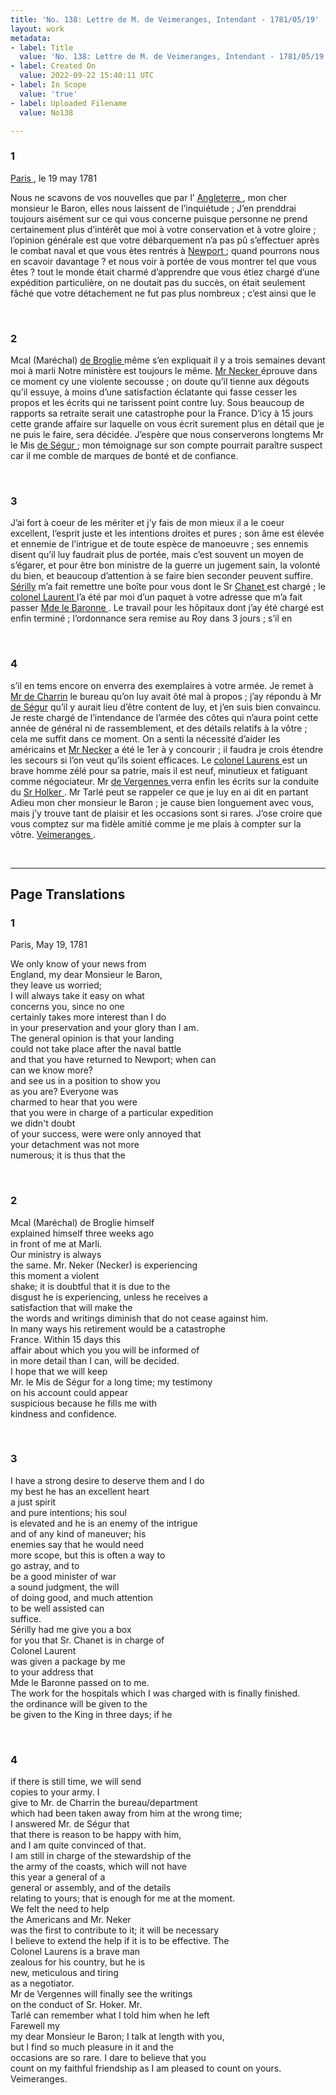 ```yaml
---
title: 'No. 138: Lettre de M. de Veimeranges, Intendant - 1781/05/19'
layout: work
metadata:
- label: Title
  value: 'No. 138: Lettre de M. de Veimeranges, Intendant - 1781/05/19'
- label: Created On
  value: 2022-09-22 15:40:11 UTC
- label: In Scope
  value: 'true'
- label: Uploaded Filename
  value: No138

---
```

<div class="pages">
<div id="page-32573050">
<h3><a name="page-32573050">1</a></h3>
<div class="page-content">
<p><a href="../subjects/32163017" title=" Paris "> Paris </a>, le 19 may 1781</p>
<p>Nous ne scavons de vos nouvelles que par <span class="line-break"> </span>l’ <a href="../subjects/32163029" title=" Angleterre "> Angleterre </a>, mon cher monsieur le Baron, <span class="line-break"> </span>elles nous laissent de l’inquiétude ; <span class="line-break"> </span>J’en prenddrai toujours aisément sur ce qui <span class="line-break"> </span>vous concerne puisque personne ne <span class="line-break"> </span>prend certainement plus d’intérêt que <span class="line-break"> </span>moi à votre conservation et à votre <span class="line-break"> </span>gloire ; l’opinion générale est que <span class="line-break"> </span>votre débarquement n’a pas pû s’effectuer <span class="line-break"> </span>après le combat naval et que vous <span class="line-break"> </span>ètes rentrés à <a href="../subjects/32162914" title=" Newport "> Newport </a> ; quand <span class="line-break"> </span>pourrons nous en scavoir davantage ? <span class="line-break"> </span>et nous voir à portée de vous montrer <span class="line-break"> </span>tel que vous êtes ? tout le monde <span class="line-break"> </span>était charmé d’apprendre que vous <span class="line-break"> </span>étiez chargé d’une expédition <span class="line-break"> </span>particulière, on ne doutait pas du <span class="line-break"> </span>succès, on était seulement fâché que <span class="line-break"> </span>votre détachement ne fut pas plus <span class="line-break"> </span>nombreux ; c’est ainsi que le </p>
</div>
</div>
<br />
<div id="page-32573051">
<h3><a name="page-32573051">2</a></h3>
<div class="page-content">
<p>Mcal (Maréchal) <a href="../subjects/32163030" title=" de Broglie "> de Broglie </a> même s’en <span class="line-break"> </span>expliquait il y a trois semaines <span class="line-break"> </span>devant moi à marli <span class="line-break"> </span>Notre ministère est toujours le <span class="line-break"> </span>même. <a href="../subjects/32163031" title=" Mr Necker "> Mr Necker </a> éprouve dans <span class="line-break"> </span>ce moment cy une violente <span class="line-break"> </span>secousse ; on doute qu’il tienne aux <span class="line-break"> </span>dégouts qu’il essuye, à moins d’une <span class="line-break"> </span>satisfaction éclatante qui fasse <span class="line-break"> </span>cesser les propos et les écrits qui ne <span class="line-break"> </span>tarissent point contre luy. Sous <span class="line-break"> </span>beaucoup de rapports sa retraite <span class="line-break"> </span>serait une catastrophe pour la <span class="line-break"> </span>France. D’icy à 15 jours cette grande <span class="line-break"> </span>affaire sur laquelle on vous écrit <span class="line-break"> </span>surement plus en détail que je ne<span class="line-break"> </span>puis le faire, sera décidée. <span class="line-break"> </span>J’espère que nous conserverons longtems <span class="line-break"> </span>Mr le Mis <a href="../subjects/32163021" title=" de Ségur "> de Ségur </a> ; mon témoignage <span class="line-break"> </span>sur son compte pourrait paraître <span class="line-break"> </span>suspect car il me comble de <span class="line-break"> </span>marques de bonté et de confiance. </p>
</div>
</div>
<br />
<div id="page-32573052">
<h3><a name="page-32573052">3</a></h3>
<div class="page-content">
<p>J’ai fort à coeur de les mériter et j’y <span class="line-break"> </span>fais de mon mieux  il a le coeur <span class="line-break"> </span>excellent, l’esprit juste et les <span class="line-break"> </span>intentions droites et pures ; son âme <span class="line-break"> </span>est élevée et ennemie de l’intrigue <span class="line-break"> </span>et de toute espèce de manoeuvre ; ses <span class="line-break"> </span>ennemis disent qu’il luy faudrait <span class="line-break"> </span>plus de portée, mais c’est souvent <span class="line-break"> </span>un moyen de s’égarer, et pour <span class="line-break"> </span>être bon ministre de la guerre <span class="line-break"> </span>un jugement sain, la volonté <span class="line-break"> </span>du bien, et beaucoup d’attention à <span class="line-break"> </span>se faire bien seconder peuvent <span class="line-break"> </span>suffire. <span class="line-break"> </span><a href="../subjects/32163019" title=" Sérilly"> Sérilly</a> m’a fait remettre une <span class="line-break"> </span>boîte pour vous dont le Sr  <a href="../subjects/32163032" title=" Chanet "> Chanet </a> <span class="line-break"> </span>est chargé ; le <a href="../subjects/32163033" title=" colonel Laurent "> colonel Laurent </a> <span class="line-break"> </span>l’a été par moi d’un paquet <span class="line-break"> </span>à votre adresse que m’a fait <span class="line-break"> </span>passer <a href="../subjects/32163034" title=" Mde le Baronne "> Mde le Baronne </a>. <span class="line-break"> </span>Le travail pour les hôpitaux dont j’ay été <span class="line-break"> </span>chargé est enfin terminé ; l’ordonnance sera <span class="line-break"> </span>remise au Roy dans 3 jours ; s’il en </p>
</div>
</div>
<br />
<div id="page-32573053">
<h3><a name="page-32573053">4</a></h3>
<div class="page-content">
<p>s’il en tems encore on enverra des <span class="line-break"> </span>exemplaires à votre armée. Je <span class="line-break"> </span>remet à <a href="../subjects/32163035" title=" Mr de Charrin"> Mr de Charrin</a> le bureau <span class="line-break"> </span>qu’on luy avait ôté mal à propos ; <span class="line-break"> </span>j’ay répondu à Mr <a href="../subjects/32163021" title=" de Ségur"> de Ségur</a> qu’il y <span class="line-break"> </span>aurait lieu d’être content de luy, <span class="line-break"> </span>et j’en suis bien convaincu. <span class="line-break"> </span>Je reste chargé de l’intendance de <span class="line-break"> </span>l’armée des côtes qui n’aura point <span class="line-break"> </span>cette année de général ni de <span class="line-break"> </span>rassemblement, et des détails <span class="line-break"> </span>relatifs à la vôtre ; cela me <span class="line-break"> </span>suffit dans ce moment. <span class="line-break"> </span>On a senti la nécessité d’aider <span class="line-break"> </span>les américains et <a href="../subjects/32163031" title=" Mr Necker"> Mr Necker</a> a <span class="line-break"> </span>été le 1er à y concourir ; il faudra <span class="line-break"> </span>je crois étendre les secours si l’on veut qu’ils soient efficaces. Le <span class="line-break"> </span><a href="../subjects/32163036" title=" colonel Laurens "> colonel Laurens </a>  est un brave homme <span class="line-break"> </span>zélé pour sa patrie, mais il est <span class="line-break"> </span>neuf, minutieux et fatiguant <span class="line-break"> </span>comme négociateur. <span class="line-break"> </span>Mr <a href="../subjects/32163037" title=" de Vergennes "> de Vergennes </a> verra enfin les écrits <span class="line-break"> </span>sur la conduite du <a href="../subjects/32163038" title=" Sr Holker "> Sr Holker </a>. Mr <span class="line-break"> </span>Tarlé peut se rappeler ce que je luy <span class="line-break"> </span>en ai dit en partant Adieu mon <span class="line-break"> </span>cher monsieur le Baron ; je cause bien longuement <span class="line-break"> </span>avec vous, mais j’y trouve tant de plaisir et les <span class="line-break"> </span>occasions sont si rares. J’ose croire que vous <span class="line-break"> </span>comptez sur ma fidèle amitié comme je me plais à compter sur la vôtre. <span class="line-break"> </span><a href="../subjects/32163039" title=" Veimeranges "> Veimeranges </a>. </p>
</div>
</div>
<br />
</div>
<hr />
<h2 class="divider">Page Translations</h2>
<div class="pages">
<div id="translation-32573050">
<h3>1</h3>
<div class="page-content">
<p>Paris, May 19, 1781</p>
<p>We only know of your news from <br/>
England, my dear Monsieur le Baron,<br/>
they leave us worried;<br/>
I will always take it easy on what<br/>
concerns you, since no one <br/>
certainly takes more interest than I do <br/>
in your preservation and your glory than I am.<br/>
The general opinion is that your landing<br/>
could not take place after the naval battle<br/>
and that you have returned to Newport; when can<br/>
can we know more?<br/>
and see us in a position to show you<br/>
as you are? Everyone was<br/>
charmed to hear that you were<br/>
that you were in charge of a particular expedition<br/>
we didn't doubt<br/>
of your success, were were only annoyed that<br/>
your detachment was not more <br/>
numerous; it is thus that the</p>
</div>
</div>
<br />
<div id="translation-32573051">
<h3>2</h3>
<div class="page-content">
<p>Mcal (Maréchal) de Broglie himself <br/>
explained himself three weeks ago<br/>
in front of me at Marli. <br/>
Our ministry is always <br/>
the same. Mr. Neker (Necker) is experiencing<br/>
this moment a violent<br/>
shake; it is doubtful that it is due to the<br/>
disgust he is experiencing, unless he receives a<br/>
satisfaction that will make the<br/>
the words and writings diminish that do not cease against him.<br/>
In many ways his retirement would be a catastrophe<br/>
France. Within 15 days this <br/>
affair about which you you will be informed of <br/>
in more detail than I can, will be decided.<br/>
I hope that we will keep <br/>
Mr. le Mis de Ségur for a long time; my testimony<br/>
on his account could appear<br/>
suspicious because he fills me with<br/>
kindness and confidence.</p>
</div>
</div>
<br />
<div id="translation-32573052">
<h3>3</h3>
<div class="page-content">
<p>I have a strong desire to deserve them and I do<br/>
my best he has an excellent heart<br/>
a just spirit<br/>
and pure intentions; his soul<br/>
is elevated and he is an enemy of the intrigue<br/>
and of any kind of maneuver; his <br/>
enemies say that he would need<br/>
more scope, but this is often a way to<br/>
go astray, and to <br/>
be a good minister of war<br/>
a sound judgment, the will<br/>
of doing good, and much attention <br/>
to be well assisted can<br/>
suffice.<br/>
Sérilly had me give you a box<br/>
for you that Sr. Chanet is in charge of<br/>
Colonel Laurent<br/>
was given a package by me<br/>
to your address that <br/>
Mde le Baronne passed on to me.<br/>
The work for the hospitals which I was charged with is finally finished.<br/>
the ordinance will be given to the<br/>
be given to the King in three days; if he</p>
</div>
</div>
<br />
<div id="translation-32573053">
<h3>4</h3>
<div class="page-content">
<p>if there is still time, we will send <br/>
copies to your army. I<br/>
give to Mr. de Charrin the bureau/department<br/>
which had been taken away from him at the wrong time;<br/>
I answered Mr. de Ségur that <br/>
that there is reason to be happy with him,<br/>
and I am quite convinced of that.<br/>
I am still in charge of the stewardship of the<br/>
the army of the coasts, which will not have<br/>
this year a general of a<br/>
general or assembly, and of the details<br/>
relating to yours; that is enough for me at the moment.<br/>
We felt the need to help<br/>
the Americans and Mr. Neker<br/>
was the first to contribute to it; it will be necessary<br/>
I believe to extend the help if it is to be effective. The<br/>
Colonel Laurens is a brave man<br/>
zealous for his country, but he is<br/>
new, meticulous and tiring<br/>
as a negotiator.<br/>
Mr de Vergennes will finally see the writings<br/>
on the conduct of Sr. Hoker. Mr.<br/>
Tarlé can remember what I told him when he left<br/>
Farewell my<br/>
my dear Monsieur le Baron; I talk at length with you, <br/>
but I find so much pleasure in it and the<br/>
occasions are so rare. I dare to believe that you<br/>
count on my faithful friendship as I am pleased to count on yours.<br/>
Veimeranges.</p>
</div>
</div>
<br />
</div>
